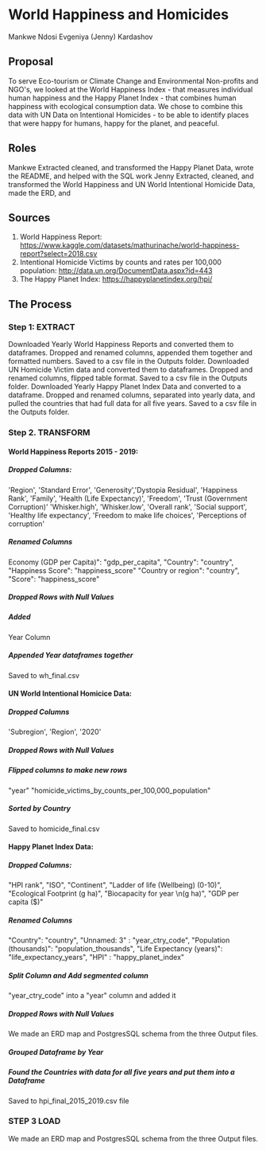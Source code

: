 # World Happiness and Homicides

Mankwe Ndosi 
Evgeniya (Jenny) Kardashov

## Proposal

To serve Eco-tourism or Climate Change and Environmental Non-profits and NGO's, we looked at the World Happiness Index - that measures individual human happiness and the Happy Planet Index - that combines human happiness with ecological consumption data. We chose to combine this data with UN Data on Intentional Homicides - to be able to identify places that were happy for humans, happy for the planet, and peaceful.

## Roles
Mankwe Extracted cleaned, and transformed the Happy Planet Data, wrote the README, and helped with the SQL work
Jenny Extracted, cleaned, and transformed the World Happiness and UN World Intentional Homicide Data, made the ERD, and 


## Sources
1. World Happiness Report: https://www.kaggle.com/datasets/mathurinache/world-happiness-report?select=2018.csv
2. Intentional Homicide Victims by counts and rates per 100,000 population: http://data.un.org/DocumentData.aspx?id=443 
3. The Happy Planet Index: https://happyplanetindex.org/hpi/

## The Process

### Step 1: EXTRACT
Downloaded Yearly World Happiness Reports and converted them to dataframes. Dropped and renamed columns, appended them together and formatted numbers. Saved to a csv file in the Outputs folder.
Downloaded UN Homicide Victim data and converted them to dataframes.  Dropped and renamed columns, flipped table format. Saved to a csv file in the Outputs folder.
Downloaded Yearly Happy Planet Index Data and converted to a dataframe. Dropped and renamed columns, separated into yearly data, and pulled the countries that had full data for all five years. Saved to a csv file in the Outputs folder.

### Step 2. TRANSFORM
#### World Happiness Reports 2015 - 2019:
  
##### Dropped Columns:
  'Region', 'Standard Error', 'Generosity','Dystopia Residual', 'Happiness Rank', 'Family', 'Health (Life Expectancy)', 'Freedom', 'Trust (Government Corruption)'
  'Whisker.high', 'Whisker.low', 'Overall rank', 'Social support', 'Healthy life expectancy', 'Freedom to make life choices', 'Perceptions of corruption'
  
##### Renamed Columns
  Economy (GDP per Capita)": "gdp_per_capita", 
  "Country": "country",
  "Happiness Score": "happiness_score"
  "Country or region": "country", 
 "Score": "happiness_score"
 
##### Dropped Rows with Null Values

##### Added 
  Year Column
  
##### Appended Year dataframes together  

Saved to wh_final.csv
  
#### UN World Intentional Homicice Data:
 
##### Dropped Columns
  'Subregion', 'Region', '2020'
  
##### Dropped Rows with Null Values
  
##### Flipped columns to make new rows
  "year"
  "homicide_victims_by_counts_per_100,000_population"
 
 ##### Sorted by Country
 
 Saved to homicide_final.csv
  
#### Happy Planet Index Data:
 
##### Dropped Columns: 
  "HPI rank", "ISO", "Continent", "Ladder of life (Wellbeing) (0-10)", "Ecological Footprint (g ha)", "Biocapacity for year \n(g ha)", "GDP per capita ($)"

##### Renamed Columns
"Country": "country", 
"Unnamed: 3" : "year_ctry_code", 
"Population (thousands)": "population_thousands",
"Life Expectancy (years)": "life_expectancy_years", 
"HPI" : "happy_planet_index"

##### Split Column and Add segmented column
"year_ctry_code" into a "year" column and added it

##### Dropped Rows with Null Values

We made an ERD map and PostgresSQL schema from the three Output files.

##### Grouped Dataframe by Year 

##### Found the Countries with data for all five years and put them into a Dataframe

Saved to hpi_final_2015_2019.csv file

### STEP 3 LOAD

We made an ERD map and PostgresSQL schema from the three Output files.
